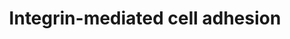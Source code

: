 ---
annotations:
- id: PW:0000286
  parent: signaling pathway
  type: Pathway Ontology
  value: integrin mediated signaling pathway
authors:
- MaintBot
- Thomas
- Ddigles
description: 'Integrins are receptors that mediate attachment between a cell and the
  tissues surrounding it, which may be other cells or the extracellular matrix (ECM).
  They also play a role in cell signaling and thereby define cellular shape, mobility,
  and regulate the cell cycle.  Source: [[wikipedia:Integrins|Wikipedia]]'
last-edited: 2013-10-17
organisms:
- Canis familiaris
redirect_from:
- /index.php/Pathway:WP1185
- /instance/WP1185
revision: null
schema-jsonld:
- '@context': https://schema.org/
  '@id': https://wikipathways.github.io/pathways/WP1185.html
  '@type': Dataset
  creator:
    '@type': Organization
    name: WikiPathways
  description: 'Integrins are receptors that mediate attachment between a cell and
    the tissues surrounding it, which may be other cells or the extracellular matrix
    (ECM). They also play a role in cell signaling and thereby define cellular shape,
    mobility, and regulate the cell cycle.  Source: [[wikipedia:Integrins|Wikipedia]]'
  keywords:
  - ACTN
  - AKT1
  - AKT2
  - AKT3
  - ARAF
  - ARHGEF7
  - BCAR1
  - BRAF
  - CAPN1
  - CAPN10
  - CAPN11
  - CAPN2
  - CAPN3
  - CAPN5
  - CAPN6
  - CAPN7
  - CAPN9
  - CAPNS1
  - CAV1
  - CAV2
  - CAV3
  - CDC42
  - CRK
  - CSK
  - DOCK1
  - FYN
  - GIT2
  - GRB2
  - HRAS
  - ILK
  - ITGA1
  - ITGA10
  - ITGA11
  - ITGA2
  - ITGA2B
  - ITGA3
  - ITGA4
  - ITGA5
  - ITGA6
  - ITGA7
  - ITGA8
  - ITGA9
  - ITGAD
  - ITGAE
  - ITGAL
  - ITGAM
  - ITGAV
  - ITGAX
  - ITGB1
  - ITGB2
  - ITGB3
  - ITGB4
  - ITGB5
  - ITGB6
  - ITGB7
  - ITGB8
  - LOC476352
  - MAP2K1
  - MAP2K2
  - MAP2K3
  - MAP2K5
  - MAP2K6
  - MAPK1
  - MAPK10
  - MAPK12
  - MAPK4
  - MAPK6
  - MAPK7
  - MYLK2
  - MYO
  - MYO-P
  - PAK1
  - PAK2
  - PAK3
  - PAK4
  - PAK6
  - PDPK1
  - PI5K
  - PIK3R2
  - PTK2
  - PXN
  - RAC1
  - RAC2
  - RAC3
  - RAF1
  - RAP1A
  - RAP1B
  - RAPGEF1
  - RHO
  - ROCK1
  - ROCK2
  - SEPP1
  - SHC1
  - SORBS1
  - SOS1
  - SRC
  - TLN1
  - TNS1
  - VASP
  - VAV2
  - VAV3
  - VCL
  - ZYX
  - p110
  license: CC0
  name: Integrin-mediated cell adhesion
seo: CreativeWork
title: Integrin-mediated cell adhesion
wpid: WP1185
---